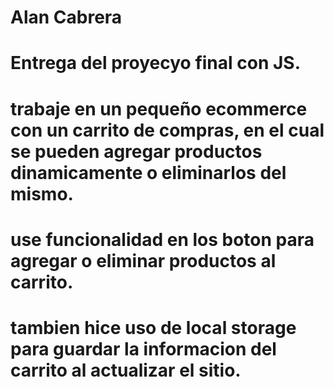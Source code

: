 # Alan Cabrera
# Entrega del proyecyo final con JS.
# trabaje en un pequeño ecommerce con un carrito de compras, en el cual se pueden agregar productos dinamicamente o eliminarlos del mismo.
# use funcionalidad en los boton para agregar o eliminar productos al carrito.
# tambien hice uso de local storage para guardar la informacion del carrito al actualizar el sitio.